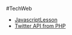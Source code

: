 #TechWeb

- [JavascriptLesson](https://github.com/konojunya/techweb/tree/master/javascriptLesson)
- [Twitter API from PHP](https://github.com/konojunya/techweb/tree/master/php-twitter-api)
